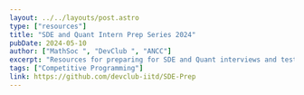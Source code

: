 ```yaml
---
layout: ../../layouts/post.astro
type: ["resources"]
title: "SDE and Quant Intern Prep Series 2024"
pubDate: 2024-05-10
author: ["MathSoc ", "DevClub ", "ANCC"]
excerpt: "Resources for preparing for SDE and Quant interviews and tests by ANCC MathSoc and DevClub collaboration for internships"
tags: ["Competitive Programming"]
link: https://github.com/devclub-iitd/SDE-Prep
---
```

